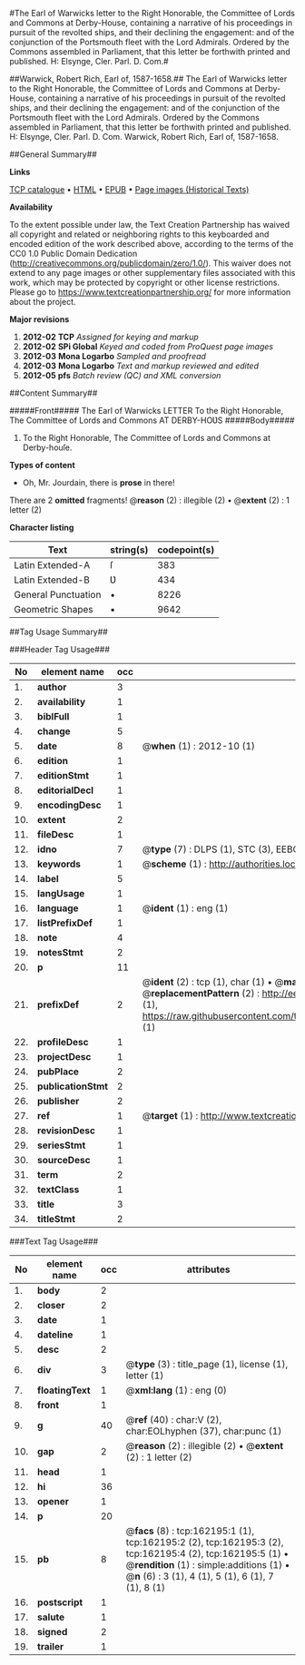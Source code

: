 #The Earl of Warwicks letter to the Right Honorable, the Committee of Lords and Commons at Derby-House, containing a narrative of his proceedings in pursuit of the revolted ships, and their declining the engagement: and of the conjunction of the Portsmouth fleet with the Lord Admirals. Ordered by the Commons assembled in Parliament, that this letter be forthwith printed and published. H: Elsynge, Cler. Parl. D. Com.#

##Warwick, Robert Rich, Earl of, 1587-1658.##
The Earl of Warwicks letter to the Right Honorable, the Committee of Lords and Commons at Derby-House, containing a narrative of his proceedings in pursuit of the revolted ships, and their declining the engagement: and of the conjunction of the Portsmouth fleet with the Lord Admirals. Ordered by the Commons assembled in Parliament, that this letter be forthwith printed and published. H: Elsynge, Cler. Parl. D. Com.
Warwick, Robert Rich, Earl of, 1587-1658.

##General Summary##

**Links**

[TCP catalogue](http://www.ota.ox.ac.uk/tcp/)  • 
[HTML](http://tei.it.ox.ac.uk/tcp/Texts-HTML/free/A96/A96051.html)  • 
[EPUB](http://tei.it.ox.ac.uk/tcp/Texts-EPUB/free/A96/A96051.epub) • 
[Page images (Historical Texts)](https://historicaltexts.jisc.ac.uk/eebo-99863853e)

**Availability**

To the extent possible under law, the Text Creation Partnership has waived all copyright and related or neighboring rights to this keyboarded and encoded edition of the work described above, according to the terms of the CC0 1.0 Public Domain Dedication (http://creativecommons.org/publicdomain/zero/1.0/). This waiver does not extend to any page images or other supplementary files associated with this work, which may be protected by copyright or other license restrictions. Please go to https://www.textcreationpartnership.org/ for more information about the project.

**Major revisions**

1. __2012-02__ __TCP__ *Assigned for keying and markup*
1. __2012-02__ __SPi Global__ *Keyed and coded from ProQuest page images*
1. __2012-03__ __Mona Logarbo__ *Sampled and proofread*
1. __2012-03__ __Mona Logarbo__ *Text and markup reviewed and edited*
1. __2012-05__ __pfs__ *Batch review (QC) and XML conversion*

##Content Summary##

#####Front#####
The Earl of Warwicks LETTER To the Right Honorable, The Committee of Lords and Commons AT DERBY-HOƲS
#####Body#####

1. To the Right Honorable, The Committee of Lords and Commons at Derby-houſe.

**Types of content**

  * Oh, Mr. Jourdain, there is **prose** in there!

There are 2 **omitted** fragments! 
 @__reason__ (2) : illegible (2)  •  @__extent__ (2) : 1 letter (2)

**Character listing**


|Text|string(s)|codepoint(s)|
|---|---|---|
|Latin Extended-A|ſ|383|
|Latin Extended-B|Ʋ|434|
|General Punctuation|•|8226|
|Geometric Shapes|▪|9642|

##Tag Usage Summary##

###Header Tag Usage###

|No|element name|occ|attributes|
|---|---|---|---|
|1.|__author__|3||
|2.|__availability__|1||
|3.|__biblFull__|1||
|4.|__change__|5||
|5.|__date__|8| @__when__ (1) : 2012-10 (1)|
|6.|__edition__|1||
|7.|__editionStmt__|1||
|8.|__editorialDecl__|1||
|9.|__encodingDesc__|1||
|10.|__extent__|2||
|11.|__fileDesc__|1||
|12.|__idno__|7| @__type__ (7) : DLPS (1), STC (3), EEBO-CITATION (1), PROQUEST (1), VID (1)|
|13.|__keywords__|1| @__scheme__ (1) : http://authorities.loc.gov/ (1)|
|14.|__label__|5||
|15.|__langUsage__|1||
|16.|__language__|1| @__ident__ (1) : eng (1)|
|17.|__listPrefixDef__|1||
|18.|__note__|4||
|19.|__notesStmt__|2||
|20.|__p__|11||
|21.|__prefixDef__|2| @__ident__ (2) : tcp (1), char (1)  •  @__matchPattern__ (2) : ([0-9\-]+):([0-9IVX]+) (1), (.+) (1)  •  @__replacementPattern__ (2) : http://eebo.chadwyck.com/downloadtiff?vid=$1&page=$2 (1), https://raw.githubusercontent.com/textcreationpartnership/Texts/master/tcpchars.xml#$1 (1)|
|22.|__profileDesc__|1||
|23.|__projectDesc__|1||
|24.|__pubPlace__|2||
|25.|__publicationStmt__|2||
|26.|__publisher__|2||
|27.|__ref__|1| @__target__ (1) : http://www.textcreationpartnership.org/docs/. (1)|
|28.|__revisionDesc__|1||
|29.|__seriesStmt__|1||
|30.|__sourceDesc__|1||
|31.|__term__|2||
|32.|__textClass__|1||
|33.|__title__|3||
|34.|__titleStmt__|2||


###Text Tag Usage###

|No|element name|occ|attributes|
|---|---|---|---|
|1.|__body__|2||
|2.|__closer__|2||
|3.|__date__|1||
|4.|__dateline__|1||
|5.|__desc__|2||
|6.|__div__|3| @__type__ (3) : title_page (1), license (1), letter (1)|
|7.|__floatingText__|1| @__xml:lang__ (1) : eng (0)|
|8.|__front__|1||
|9.|__g__|40| @__ref__ (40) : char:V (2), char:EOLhyphen (37), char:punc (1)|
|10.|__gap__|2| @__reason__ (2) : illegible (2)  •  @__extent__ (2) : 1 letter (2)|
|11.|__head__|1||
|12.|__hi__|36||
|13.|__opener__|1||
|14.|__p__|20||
|15.|__pb__|8| @__facs__ (8) : tcp:162195:1 (1), tcp:162195:2 (2), tcp:162195:3 (2), tcp:162195:4 (2), tcp:162195:5 (1)  •  @__rendition__ (1) : simple:additions (1)  •  @__n__ (6) : 3 (1), 4 (1), 5 (1), 6 (1), 7 (1), 8 (1)|
|16.|__postscript__|1||
|17.|__salute__|1||
|18.|__signed__|2||
|19.|__trailer__|1||
